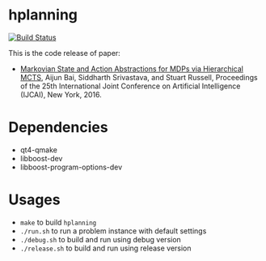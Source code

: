 # hplanning

[![Build Status](https://travis-ci.org/aijunbai/hplanning.svg?branch=master)](https://travis-ci.org/aijunbai/hplanning)  

This is the code release of paper:
* [Markovian State and Action Abstractions for MDPs via Hierarchical MCTS](http://aijunbai.github.io/publications/IJCAI16-Bai.pdf), Aijun Bai, Siddharth Srivastava, and Stuart Russell, Proceedings of the 25th International Joint Conference on Artificial Intelligence (IJCAI), New York, 2016. 

# Dependencies
- qt4-qmake 
- libboost-dev 
- libboost-program-options-dev

# Usages
- `make` to build `hplanning`
- `./run.sh` to run a problem instance with default settings
- `./debug.sh` to build and run using debug version
- `./release.sh` to build and run using release version
